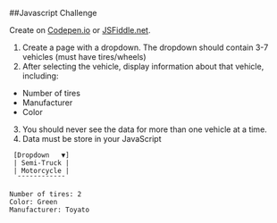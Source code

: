 
##Javascript Challenge

Create on [Codepen.io](http://codepen.io) or [JSFiddle.net](http://jsfiddle.net).

1. Create a page with a dropdown. The dropdown should contain 3-7 vehicles (must have tires/wheels)
2. After selecting the vehicle, display information about that vehicle, including:
 * Number of tires
 * Manufacturer
 * Color
3. You should never see the data for more than one vehicle at a time.
4. Data must be store in your JavaScript

```
 [Dropdown   ▼]
 | Semi-Truck |
 | Motorcycle |
  ¯¯¯¯¯¯¯¯¯¯¯¯

Number of tires: 2
Color: Green
Manufacturer: Toyato
```
